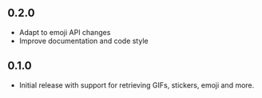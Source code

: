 ## 0.2.0
* Adapt to emoji API changes
* Improve documentation and code style

## 0.1.0

* Initial release with support for retrieving GIFs, stickers, emoji and more.
